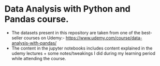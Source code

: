 # Data Analysis with Python and Pandas course.

- The datasets present in this repository are taken from one of the best-seller courses on Udemy:- https://www.udemy.com/course/data-analysis-with-pandas/
- The content in the jupyter notebooks includes content explained in the udemy lectures + some notes/tweakings I did during my learning period while attending the course.
